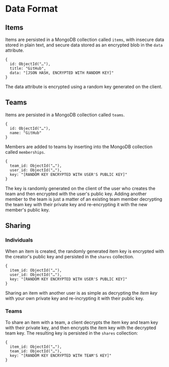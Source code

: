 # Data Format

## Items

Items are persisted in a MongoDB collection called `items`, with insecure data stored in plain text, and secure data stored as an encrypted blob in the `data` attribute.

    {
      id: ObjectId("…"),
      title: "GitHub",
      data: "[JSON HASH, ENCRYPTED WITH RANDOM KEY]"
    }

The data attribute is encrypted using a random key generated on the client.

## Teams

Items are persisted in a MongoDB collection called `teams`.

    {
      id: ObjectId("…"),
      name: "GitHub"
    }

Members are added to teams by inserting into the MongoDB collection called `memberships`.

    {
      team_id: ObjectId("…"),
      user_id: ObjectId("…"),
      key: "[RANDOM KEY ENCRYPTED WITH USER'S PUBLIC KEY]"
    }

The key is randomly generated on the client of the user who creates the team and then encrypted with the user's public key. Adding another member to the team is just a matter of an existing team member decrypting the team key with their private key and re-encrypting it with the new member's public key.

## Sharing

### Individuals

When an item is created, the randomly generated item key is encrypted with the creator's public key and persisted in the `shares` collection.

    {
      item_id: ObjectId("…"),
      user_id: ObjectId("…"),
      key: "[RANDOM KEY ENCRYPTED WITH USER'S PUBLIC KEY]"
    }

Sharing an item with another user is as simple as decrypting the *item key* with your own private key and re-incrypting it with their public key.

### Teams

To share an item with a team, a client decrypts the item key and team key with their private key, and then encrypts the item key with the decrypted team key. The resulting key is persisted in the `shares` collection:

    {
      item_id: ObjectId("…"),
      team_id: ObjectId("…"),
      key: "[RANDOM KEY ENCRYPTED WITH TEAM'S KEY]"
    }
